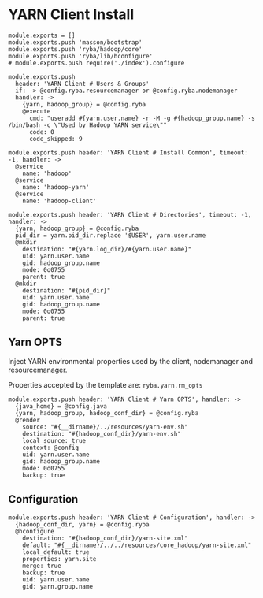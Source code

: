 
# YARN Client Install

    module.exports = []
    module.exports.push 'masson/bootstrap'
    module.exports.push 'ryba/hadoop/core'
    module.exports.push 'ryba/lib/hconfigure'
    # module.exports.push require('./index').configure

    module.exports.push
      header: 'YARN Client # Users & Groups'
      if: -> @config.ryba.resourcemanager or @config.ryba.nodemanager
      handler: ->
        {yarn, hadoop_group} = @config.ryba
        @execute
          cmd: "useradd #{yarn.user.name} -r -M -g #{hadoop_group.name} -s /bin/bash -c \"Used by Hadoop YARN service\""
          code: 0
          code_skipped: 9

    module.exports.push header: 'YARN Client # Install Common', timeout: -1, handler: ->
      @service
        name: 'hadoop'
      @service
        name: 'hadoop-yarn'
      @service
        name: 'hadoop-client'

    module.exports.push header: 'YARN Client # Directories', timeout: -1, handler: ->
      {yarn, hadoop_group} = @config.ryba
      pid_dir = yarn.pid_dir.replace '$USER', yarn.user.name
      @mkdir
        destination: "#{yarn.log_dir}/#{yarn.user.name}"
        uid: yarn.user.name
        gid: hadoop_group.name
        mode: 0o0755
        parent: true
      @mkdir
        destination: "#{pid_dir}"
        uid: yarn.user.name
        gid: hadoop_group.name
        mode: 0o0755
        parent: true

## Yarn OPTS

Inject YARN environmental properties used by the client, nodemanager and
resourcemanager.

Properties accepted by the template are: `ryba.yarn.rm_opts`   

    module.exports.push header: 'YARN Client # Yarn OPTS', handler: ->
      {java_home} = @config.java
      {yarn, hadoop_group, hadoop_conf_dir} = @config.ryba
      @render
        source: "#{__dirname}/../resources/yarn-env.sh"
        destination: "#{hadoop_conf_dir}/yarn-env.sh"
        local_source: true
        context: @config
        uid: yarn.user.name
        gid: hadoop_group.name
        mode: 0o0755
        backup: true

## Configuration

    module.exports.push header: 'YARN Client # Configuration', handler: ->
      {hadoop_conf_dir, yarn} = @config.ryba
      @hconfigure
        destination: "#{hadoop_conf_dir}/yarn-site.xml"
        default: "#{__dirname}/../../resources/core_hadoop/yarn-site.xml"
        local_default: true
        properties: yarn.site
        merge: true
        backup: true
        uid: yarn.user.name
        gid: yarn.group.name
